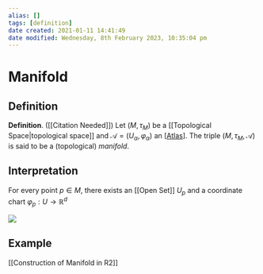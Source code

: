 ```yaml
---
alias: []
tags: [definition]
date created: 2021-01-11 14:41:49
date modified: Wednesday, 8th February 2023, 10:35:04 pm
---
```


# Manifold

## Definition

**Definition**. ([[Citation Needed]]) Let $(M, \tau_M)$ be a [[Topological Space|topological space]] and $\mathcal{A}=(U_\alpha, \varphi_\alpha)$ an [[Atlas]]. The triple $(M, \tau_M, \mathcal{A})$ is said to be a (topological) _manifold_.

## Interpretation

For every point $p\in M$, there exists an [[Open Set]] $U_p$ and a coordinate chart $\varphi_p:U\to\mathbb{R}^d$

![](manifold.svg)

## Example

[[Construction of Manifold in R2]]

[//begin]: # "Autogenerated link references for markdown compatibility"
[topological_space]: topological_space "topological space"
[atlas]: atlas "atlas"
[open_set]: open_set "open set"
[//end]: # "Autogenerated link references"